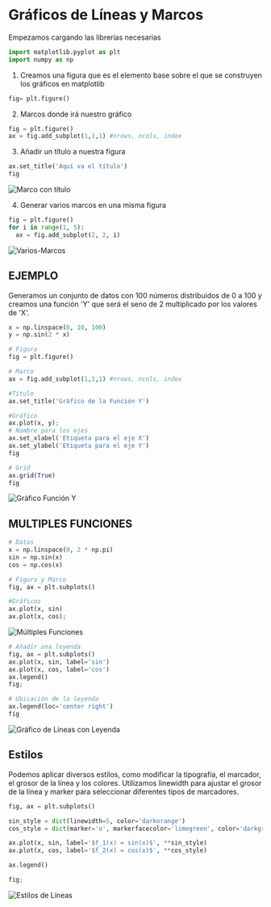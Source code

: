 # Gráficos de Líneas y Marcos

Empezamos cargando las librerías necesarias
``` python
import matplotlib.pyplot as plt
import numpy as np
```

1. Creamos una figura que es el elemento base sobre el que se construyen los gráficos en matplotlib
 ``` python
fig= plt.figure()
```
2. Marcos donde irá nuestro gráfico
```python
fig = plt.figure()
ax = fig.add_subplot(1,1,1) #nrows, ncols, index
```
3. Añadir un título a nuestra figura
 ```python
ax.set_title('Aquí va el título')
fig
```
![Marco con título](https://github.com/Antchica/Python/blob/main/Imagenes/Marco-con-titulo.png)

4. Generar varios marcos en una misma figura
```python
fig = plt.figure()
for i in range(1, 5):
  ax = fig.add_subplot(2, 2, i)
```
![Varios-Marcos](https://github.com/Antchica/Python/blob/main/Imagenes/Varios-marcos.png)

## **EJEMPLO**

Generamos un conjunto de datos con 100 números distribuidos de 0 a 100 y creamos una función 'Y' que será el seno de 2 multiplicado por los valores de 'X'.
```python
x = np.linspace(0, 10, 100)
y = np.sin(2 * x)

# Figura
fig = plt.figure()

# Marco
ax = fig.add_subplot(1,1,1) #nrows, ncols, index

#Título
ax.set_title('Gráfico de la Función Y')

#Gráfico
ax.plot(x, y);
# Nombre para los ejes
ax.set_xlabel('Etiqueta para el eje X')
ax.set_ylabel('Etiqueta para el eje Y')
fig

# Grid
ax.grid(True)
fig
```
![Gráfico Función Y](https://github.com/Antchica/Python/blob/main/Imagenes/Gr%C3%A1fico%20funci%C3%B3n%20Y.png)

## MULTIPLES FUNCIONES
```python
# Datos
x = np.linspace(0, 2 * np.pi)
sin = np.sin(x)
cos = np.cos(x)

# Figura y Marco
fig, ax = plt.subplots()

#Gráficos
ax.plot(x, sin)
ax.plot(x, cos);
```
![Múltiples Funciones](https://github.com/Antchica/Python/blob/main/Imagenes/Multiples%20Funciones.png)

```python
# Añadir una leyenda
fig, ax = plt.subplots()
ax.plot(x, sin, label='sin')
ax.plot(x, cos, label='cos')
ax.legend()
fig;

# Ubicación de la leyenda
ax.legend(loc='center right')
fig
```

![Gráfico de Líneas con Leyenda ](https://github.com/Antchica/Python/blob/main/Imagenes/Grafico%20de%20Lineas%20con%20leyenda.png)

## Estilos
Podemos aplicar diversos estilos, como modificar la tipografía, el marcador, el grosor de la línea y los colores. Utilizamos linewidth para ajustar el grosor de la línea y marker para seleccionar diferentes tipos de marcadores.

```python
fig, ax = plt.subplots()

sin_style = dict(linewidth=5, color='darkorange')
cos_style = dict(marker='o', markerfacecolor='limegreen', color='darkgreen')

ax.plot(x, sin, label='$f_1(x) = sin(x)$', **sin_style)
ax.plot(x, cos, label='$f_2(x) = cos(x)$', **cos_style)

ax.legend()

fig;
```

![Estilos de Líneas ](https://github.com/Antchica/Python/blob/main/Imagenes/Estilos.png)
